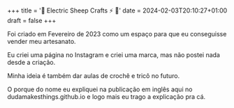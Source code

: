 +++
title = '🧶 Electric Sheep Crafts ⚡ 🐑'
date = 2024-02-03T20:10:27+01:00
draft = false
+++

Foi criado em Fevereiro de 2023 como um espaço para que eu conseguisse vender meu artesanato. 

Eu criei uma página no Instagram e criei uma marca, mas não postei nada desde a criação.

Minha ideia é também dar aulas de crochê e tricô no futuro. 

O porque do nome eu expliquei na publicação em inglês aqui no dudamakesthings.github.io e logo mais eu trago a explicação pra cá.